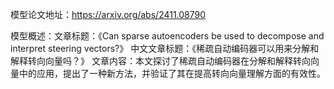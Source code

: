 模型论文地址：https://arxiv.org/abs/2411.08790

模型概述：文章标题：《Can sparse autoencoders be used to decompose and interpret steering vectors?》
中文文章标题：《稀疏自动编码器可以用来分解和解释转向向量吗？》
文章内容：本文探讨了稀疏自动编码器在分解和解释转向向量中的应用，提出了一种新方法，并验证了其在提高转向向量理解方面的有效性。

